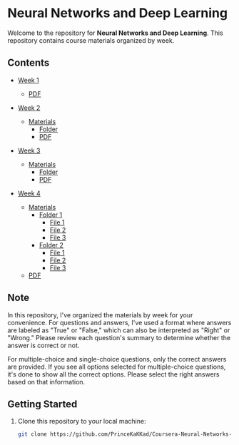 # Neural Networks and Deep Learning

Welcome to the repository for **Neural Networks and Deep Learning**. This repository contains course materials organized by week.

## Contents

- [Week 1](#week-1)
  - [PDF](week-1/)
  
- [Week 2](#week-2)
  - [Materials](week-2/)
    - [Folder](week-2/)
    - [PDF](week-2/)
  
- [Week 3](#week-3)
  - [Materials](week-3/)
    - [Folder](week-3/)
    - [PDF](week-3/)
  
- [Week 4](#week-4)
  - [Materials](week-4/)
    - [Folder 1](week-4/folder1/)
      - [File 1](week-4/folder1/)
      - [File 2](week-4/folder1/)
      - [File 3](week-4/folder1/)
    - [Folder 2](week-4/folder2/)
      - [File 1](week-4/folder2/)
      - [File 2](week-4/folder2/)
      - [File 3](week-4/folder2/)
  - [PDF](week-4/)

## Note

In this repository, I've organized the materials by week for your convenience. For questions and answers, I've used a format where answers are labeled as "True" or "False," which can also be interpreted as "Right" or "Wrong." Please review each question's summary to determine whether the answer is correct or not. 

For multiple-choice and single-choice questions, only the correct answers are provided. If you see all options selected for multiple-choice questions, it's done to show all the correct options. Please select the right answers based on that information.

## Getting Started

1. Clone this repository to your local machine:

   ```bash
   git clone https://github.com/PrinceKaKKad/Coursera-Neural-Networks-and-Deep-Learning.git
